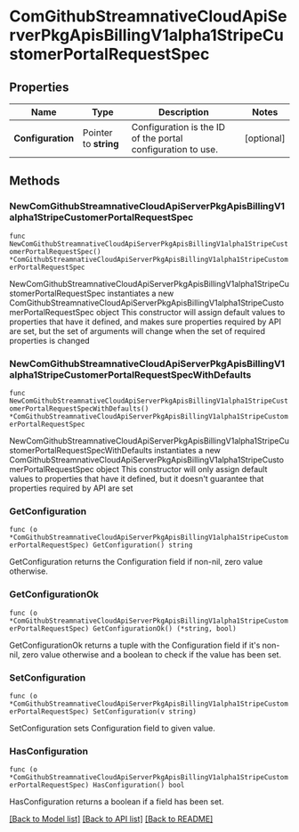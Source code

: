 # ComGithubStreamnativeCloudApiServerPkgApisBillingV1alpha1StripeCustomerPortalRequestSpec

## Properties

Name | Type | Description | Notes
------------ | ------------- | ------------- | -------------
**Configuration** | Pointer to **string** | Configuration is the ID of the portal configuration to use. | [optional] 

## Methods

### NewComGithubStreamnativeCloudApiServerPkgApisBillingV1alpha1StripeCustomerPortalRequestSpec

`func NewComGithubStreamnativeCloudApiServerPkgApisBillingV1alpha1StripeCustomerPortalRequestSpec() *ComGithubStreamnativeCloudApiServerPkgApisBillingV1alpha1StripeCustomerPortalRequestSpec`

NewComGithubStreamnativeCloudApiServerPkgApisBillingV1alpha1StripeCustomerPortalRequestSpec instantiates a new ComGithubStreamnativeCloudApiServerPkgApisBillingV1alpha1StripeCustomerPortalRequestSpec object
This constructor will assign default values to properties that have it defined,
and makes sure properties required by API are set, but the set of arguments
will change when the set of required properties is changed

### NewComGithubStreamnativeCloudApiServerPkgApisBillingV1alpha1StripeCustomerPortalRequestSpecWithDefaults

`func NewComGithubStreamnativeCloudApiServerPkgApisBillingV1alpha1StripeCustomerPortalRequestSpecWithDefaults() *ComGithubStreamnativeCloudApiServerPkgApisBillingV1alpha1StripeCustomerPortalRequestSpec`

NewComGithubStreamnativeCloudApiServerPkgApisBillingV1alpha1StripeCustomerPortalRequestSpecWithDefaults instantiates a new ComGithubStreamnativeCloudApiServerPkgApisBillingV1alpha1StripeCustomerPortalRequestSpec object
This constructor will only assign default values to properties that have it defined,
but it doesn't guarantee that properties required by API are set

### GetConfiguration

`func (o *ComGithubStreamnativeCloudApiServerPkgApisBillingV1alpha1StripeCustomerPortalRequestSpec) GetConfiguration() string`

GetConfiguration returns the Configuration field if non-nil, zero value otherwise.

### GetConfigurationOk

`func (o *ComGithubStreamnativeCloudApiServerPkgApisBillingV1alpha1StripeCustomerPortalRequestSpec) GetConfigurationOk() (*string, bool)`

GetConfigurationOk returns a tuple with the Configuration field if it's non-nil, zero value otherwise
and a boolean to check if the value has been set.

### SetConfiguration

`func (o *ComGithubStreamnativeCloudApiServerPkgApisBillingV1alpha1StripeCustomerPortalRequestSpec) SetConfiguration(v string)`

SetConfiguration sets Configuration field to given value.

### HasConfiguration

`func (o *ComGithubStreamnativeCloudApiServerPkgApisBillingV1alpha1StripeCustomerPortalRequestSpec) HasConfiguration() bool`

HasConfiguration returns a boolean if a field has been set.


[[Back to Model list]](../README.md#documentation-for-models) [[Back to API list]](../README.md#documentation-for-api-endpoints) [[Back to README]](../README.md)


